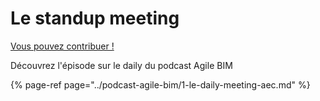 # Le standup meeting

[Vous pouvez contribuer ! ](../communaute-agile-bim/contribuer.md)

Découvrez l'épisode sur le daily du podcast Agile BIM

{% page-ref page="../podcast-agile-bim/1-le-daily-meeting-aec.md" %}




